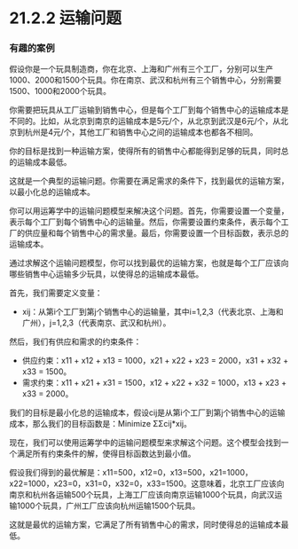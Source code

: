 # 21.2.2 运输问题

### 有趣的案例

假设你是一个玩具制造商，你在北京、上海和广州有三个工厂，分别可以生产1000、2000和1500个玩具。你在南京、武汉和杭州有三个销售中心，分别需要1500、1000和2000个玩具。

你需要把玩具从工厂运输到销售中心，但是每个工厂到每个销售中心的运输成本是不同的。比如，从北京到南京的运输成本是5元/个，从北京到武汉是6元/个，从北京到杭州是4元/个，其他工厂和销售中心之间的运输成本也都各不相同。

你的目标是找到一种运输方案，使得所有的销售中心都能得到足够的玩具，同时总的运输成本最低。

这就是一个典型的运输问题。你需要在满足需求的条件下，找到最优的运输方案，以最小化总的运输成本。

你可以用运筹学中的运输问题模型来解决这个问题。首先，你需要设置一个变量，表示每个工厂到每个销售中心的运输量。然后，你需要设置约束条件，表示每个工厂的供应量和每个销售中心的需求量。最后，你需要设置一个目标函数，表示总的运输成本。

通过求解这个运输问题模型，你可以找到最优的运输方案，也就是每个工厂应该向哪些销售中心运输多少玩具，以使得总的运输成本最低。



首先，我们需要定义变量：

* xij：从第i个工厂到第j个销售中心的运输量，其中i=1,2,3（代表北京、上海和广州），j=1,2,3（代表南京、武汉和杭州）。

然后，我们有供应和需求的约束条件：

* 供应约束：x11 + x12 + x13 = 1000，x21 + x22 + x23 = 2000，x31 + x32 + x33 = 1500。
* 需求约束：x11 + x21 + x31 = 1500，x12 + x22 + x32 = 1000，x13 + x23 + x33 = 2000。

我们的目标是最小化总的运输成本，假设cij是从第i个工厂到第j个销售中心的运输成本，那么我们的目标函数是：Minimize ΣΣcij\*xij。

现在，我们可以使用运筹学中的运输问题模型来求解这个问题。这个模型会找到一个满足所有约束条件的解，使得目标函数达到最小值。

假设我们得到的最优解是：x11=500，x12=0，x13=500，x21=1000，x22=1000，x23=0，x31=0，x32=0，x33=1500。这意味着，北京工厂应该向南京和杭州各运输500个玩具，上海工厂应该向南京运输1000个玩具，向武汉运输1000个玩具，广州工厂应该向杭州运输1500个玩具。

这就是最优的运输方案，它满足了所有销售中心的需求，同时使得总的运输成本最低。

